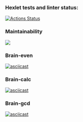 ### Hexlet tests and linter status:
[![Actions Status](https://github.com/SnowFlameProd/php-project-45/workflows/hexlet-check/badge.svg)](https://github.com/SnowFlameProd/php-project-45/actions)


### Maintainability
<a href="https://codeclimate.com/github/SnowFlameProd/php-project-45/maintainability"><img src="https://api.codeclimate.com/v1/badges/aaa64b84090c116ad95d/maintainability" /></a>

### Brain-even
[![asciicast](https://asciinema.org/a/576225.svg)](https://asciinema.org/a/576225)

### Brain-calc
[![asciicast](https://asciinema.org/a/576169.svg)](https://asciinema.org/a/576169)

### Brain-gcd
[![asciicast](https://asciinema.org/a/576224.svg)](https://asciinema.org/a/576224)